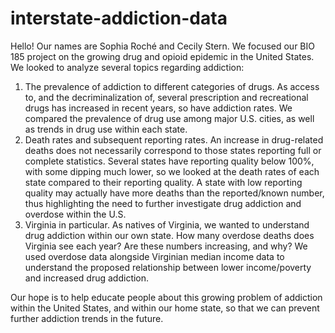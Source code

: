 # interstate-addiction-data

Hello! Our names are Sophia Roché and Cecily Stern. We focused our BIO 185 project on the growing drug and opioid epidemic in the United States. We looked to analyze several topics regarding addiction:
  1. The prevalence of addiction to different categories of drugs. As access to, and the decriminalization of, several prescription and recreational drugs has increased in recent years, so have addiction rates.
  We compared the prevalence of drug use among major U.S. cities, as well as trends in drug use within each state.
  2. Death rates and subsequent reporting rates. An increase in drug-related deaths does not necessarily correspond to those states reporting full or complete statistics. Several states have reporting quality
  below 100%, with some dipping much lower, so we looked at the death rates of each state compared to their reporting quality. A state with low reporting quality may actually have more deaths than the
  reported/known number, thus highlighting the need to further investigate drug addiction and overdose within the U.S.
  3. Virginia in particular. As natives of Virginia, we wanted to understand drug addiction within our own state. How many overdose deaths does Virginia see each year? Are these numbers increasing, and why?
  We used overdose data alongside Virginian median income data to understand the proposed relationship between lower income/poverty and increased drug addiction.
  
Our hope is to help educate people about this growing problem of addiction within the United States, and within our home state, so that we can prevent further addiction trends in the future.